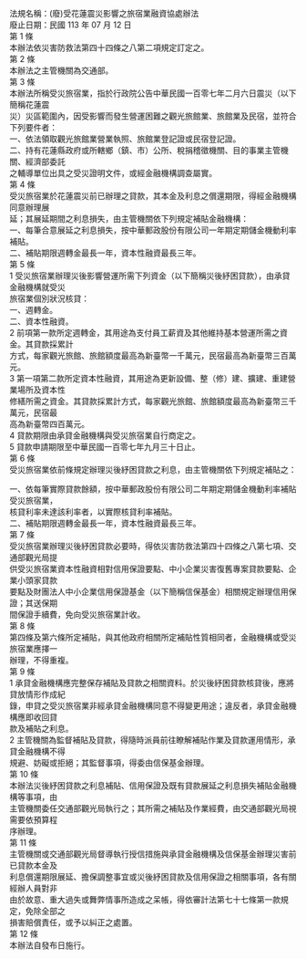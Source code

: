 法規名稱：(廢)受花蓮震災影響之旅宿業融資協處辦法  
廢止日期：民國 113 年 07 月 12 日  
第 1 條  
本辦法依災害防救法第四十四條之八第二項規定訂定之。  
第 2 條  
本辦法之主管機關為交通部。  
第 3 條  
本辦法所稱受災旅宿業，指於行政院公告中華民國一百零七年二月六日震災（以下簡稱花蓮震  
災）災區範圍內，因受影響而發生營運困難之觀光旅館業、旅館業及民宿，並符合下列要件者：  
一、依法領取觀光旅館業營業執照、旅館業登記證或民宿登記證。  
二、持有花蓮縣政府或所轄鄉（鎮、市）公所、稅捐稽徵機關、目的事業主管機關、經濟部委託  
之輔導單位出具之受災證明文件，或經金融機構調查屬實。  
第 4 條  
受災旅宿業於花蓮震災前已辦理之貸款，其本金及利息之償還期限，得經金融機構同意辦理展  
延；其展延期間之利息損失，由主管機關依下列規定補貼金融機構：  
一、每筆合意展延之利息損失，按中華郵政股份有限公司一年期定期儲金機動利率補貼。  
二、補貼期限週轉金最長一年，資本性融資最長三年。  
第 5 條  
1 受災旅宿業辦理災後影響營運所需下列資金（以下簡稱災後紓困貸款），由承貸金融機構就受災  
旅宿業個別狀況核貸：  
一、週轉金。  
二、資本性融資。  
2 前項第一款所定週轉金，其用途為支付員工薪資及其他維持基本營運所需之資金。其貸款採累計  
方式，每家觀光旅館、旅館額度最高為新臺幣一千萬元，民宿最高為新臺幣三百萬元。  
3 第一項第二款所定資本性融資，其用途為更新設備、整（修）建、擴建、重建營業場所及資本性  
修繕所需之資金。其貸款採累計方式，每家觀光旅館、旅館額度最高為新臺幣三千萬元，民宿最  
高為新臺幣四百萬元。  
4 貸款期限由承貸金融機構與受災旅宿業自行商定之。  
5 貸款申請期限至中華民國一百零七年九月三十日止。  
第 6 條  
受災旅宿業依前條規定辦理災後紓困貸款之利息，由主管機關依下列規定補貼之：  


一、依每筆實際貸款餘額，按中華郵政股份有限公司二年期定期儲金機動利率補貼受災旅宿業，  
核貸利率未達該利率者，以實際核貸利率補貼。  
二、補貼期限週轉金最長一年，資本性融資最長三年。  
第 7 條  
受災旅宿業辦理災後紓困貸款必要時，得依災害防救法第四十四條之八第七項、交通部觀光局提  
供受災旅宿業資本性融資相對信用保證要點、中小企業災害復舊專案貸款要點、企業小頭家貸款  
要點及財團法人中小企業信用保證基金（以下簡稱信保基金）相關規定辦理信用保證；其送保期  
間保證手續費，免向受災旅宿業計收。  
第 8 條  
第四條及第六條所定補貼，與其他政府相關所定補貼性質相同者，金融機構或受災旅宿業應擇一  
辦理，不得重複。  
第 9 條  
1 承貸金融機構應完整保存補貼及貸款之相關資料。於災後紓困貸款核貸後，應將貸放情形作成紀  
錄，申貸之受災旅宿業非經承貸金融機構同意不得變更用途；違反者，承貸金融機構應即收回貸  
款及補貼之利息。  
2 主管機關為監督補貼及貸款，得隨時派員前往瞭解補貼作業及貸款運用情形，承貸金融機構不得  
規避、妨礙或拒絕；其監督事項，得委由信保基金辦理。  
第 10 條  
本辦法災後紓困貸款之利息補貼、信用保證及既有貸款展延之利息損失補貼金融機構等事項，由  
主管機關委任交通部觀光局執行之；其所需之補貼及作業經費，由交通部觀光局視需要依預算程  
序辦理。  
第 11 條  
主管機關或交通部觀光局督導執行授信措施與承貸金融機構及信保基金辦理災害前已貸款本金及  
利息償還期限展延、擔保調整事宜或災後紓困貸款及信用保證之相關事項，各有關經辦人員對非  
由於故意、重大過失或舞弊情事所造成之呆帳，得依審計法第七十七條第一款規定，免除全部之  
損害賠償責任，或予以糾正之處置。  
第 12 條  
本辦法自發布日施行。  


